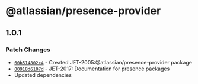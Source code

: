 # @atlassian/presence-provider

## 1.0.1

### Patch Changes

- [`60b514802c4`](https://bitbucket.org/atlassian/atlassian-frontend/commits/60b514802c4) - Created JET-2005:@atlassian/presence-provider package
- [`00918d6107d`](https://bitbucket.org/atlassian/atlassian-frontend/commits/00918d6107d) - JET-2017: Documentation for presence packages
- Updated dependencies
